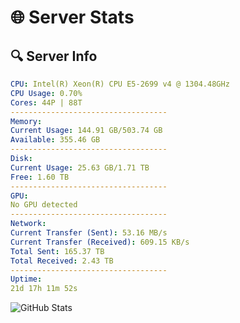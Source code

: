 # 🌐 Server Stats
## 🔍 Server Info
```yaml
CPU: Intel(R) Xeon(R) CPU E5-2699 v4 @ 1304.48GHz
CPU Usage: 0.70%
Cores: 44P | 88T
-----------------------------------
Memory:
Current Usage: 144.91 GB/503.74 GB
Available: 355.46 GB
-----------------------------------
Disk:
Current Usage: 25.63 GB/1.71 TB
Free: 1.60 TB
-----------------------------------
GPU:
No GPU detected
-----------------------------------
Network:
Current Transfer (Sent): 53.16 MB/s
Current Transfer (Received): 609.15 KB/s
Total Sent: 165.37 TB
Total Received: 2.43 TB
-----------------------------------
Uptime:
21d 17h 11m 52s
```
![GitHub Stats](https://img.shields.io/badge/Updated-2025-03-01_15:55:10-blue)